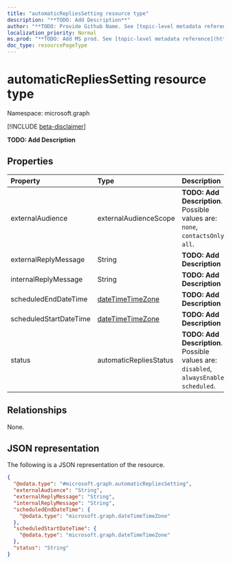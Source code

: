```yaml
---
title: "automaticRepliesSetting resource type"
description: "**TODO: Add Description**"
author: "**TODO: Provide Github Name. See [topic-level metadata reference](https://msgo.azurewebsites.net/add/document/guidelines/metadata.html#topic-level-metadata)**"
localization_priority: Normal
ms.prod: "**TODO: Add MS prod. See [topic-level metadata reference](https://msgo.azurewebsites.net/add/document/guidelines/metadata.html#topic-level-metadata)**"
doc_type: resourcePageType
---
```


# automaticRepliesSetting resource type

Namespace: microsoft.graph

[!INCLUDE [beta-disclaimer](../../includes/beta-disclaimer.md)]

**TODO: Add Description**

## Properties
|Property|Type|Description|
|:---|:---|:---|
|externalAudience|externalAudienceScope|**TODO: Add Description**. Possible values are: `none`, `contactsOnly`, `all`.|
|externalReplyMessage|String|**TODO: Add Description**|
|internalReplyMessage|String|**TODO: Add Description**|
|scheduledEndDateTime|[dateTimeTimeZone](../resources/datetimetimezone.md)|**TODO: Add Description**|
|scheduledStartDateTime|[dateTimeTimeZone](../resources/datetimetimezone.md)|**TODO: Add Description**|
|status|automaticRepliesStatus|**TODO: Add Description**. Possible values are: `disabled`, `alwaysEnabled`, `scheduled`.|

## Relationships
None.

## JSON representation
The following is a JSON representation of the resource.
<!-- {
  "blockType": "resource",
  "@odata.type": "microsoft.graph.automaticRepliesSetting"
}
-->
``` json
{
  "@odata.type": "#microsoft.graph.automaticRepliesSetting",
  "externalAudience": "String",
  "externalReplyMessage": "String",
  "internalReplyMessage": "String",
  "scheduledEndDateTime": {
    "@odata.type": "microsoft.graph.dateTimeTimeZone"
  },
  "scheduledStartDateTime": {
    "@odata.type": "microsoft.graph.dateTimeTimeZone"
  },
  "status": "String"
}
```

